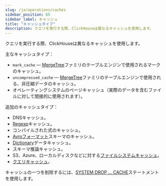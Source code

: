 ```yaml
---
slug: /ja/operations/caches
sidebar_position: 65
sidebar_label: キャッシュ
title: "キャッシュタイプ"
description: クエリを実行する際、ClickHouseは異なるキャッシュを使用します。
---
```


クエリを実行する際、ClickHouseは異なるキャッシュを使用します。

主なキャッシュタイプ：

- `mark_cache` — [MergeTree](../engines/table-engines/mergetree-family/mergetree.md)ファミリのテーブルエンジンで使用されるマークのキャッシュ。
- `uncompressed_cache` — [MergeTree](../engines/table-engines/mergetree-family/mergetree.md)ファミリのテーブルエンジンで使用される、非圧縮データのキャッシュ。
- オペレーティングシステムのページキャッシュ（実際のデータを含むファイルに対して間接的に使用されます）。

追加のキャッシュタイプ：

- DNSキャッシュ。
- [Regexp](../interfaces/formats.md#data-format-regexp)キャッシュ。
- コンパイルされた式のキャッシュ。
- [Avroフォーマット](../interfaces/formats.md#data-format-avro)スキーマのキャッシュ。
- [Dictionary](../sql-reference/dictionaries/index.md)データキャッシュ。
- スキーマ推論キャッシュ。
- S3、Azure、ローカルディスクなどに対する[ファイルシステムキャッシュ](storing-data.md)。
- [クエリキャッシュ](query-cache.md)。

キャッシュの一つを削除するには、[SYSTEM DROP ... CACHE](../sql-reference/statements/system.md#drop-mark-cache)ステートメントを使用します。
